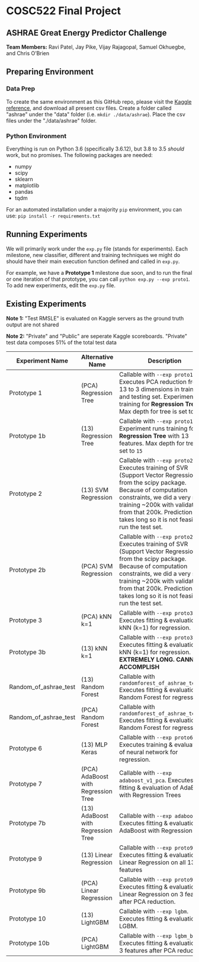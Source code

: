 # COSC522 Final Project
## ASHRAE Great Energy Predictor Challenge

**Team Members:** Ravi Patel, Jay Pike, Vijay Rajagopal, Samuel Okhuegbe, and Chris O’Brien

## Preparing Environment

### Data Prep

To create the same environment as this GitHub repo, please visit the [Kaggle reference](https://www.kaggle.com/c/ashrae-energy-prediction/data?select=train.csv), and download all present csv files. Create a folder called "ashrae" under the "data" folder (i.e. `mkdir ./data/ashrae`). Place the csv files under the "./data/ashrae" folder.

### Python Environment

Everything is run on Python 3.6 (specifically 3.6.12), but 3.8 to 3.5 _should_ work, but no promises. The following packages are needed:

* numpy
* scipy
* sklearn
* matplotlib
* pandas
* tqdm

For an automated installation under a majority `pip` environment, you can use: `pip install -r requirements.txt`

## Running Experiments

We will primarily work under the `exp.py` file (stands for experiments). Each milestone, new classifier, different and training techniques we might do should have their main execution function defined and called in `exp.py`. 

For example, we have a **Prototype 1** milestone due soon, and to run the final or one iteration of that prototype, you can call `python exp.py --exp proto1`. To add new experiments, edit the `exp.py` file.

## Existing Experiments

**Note 1:** "Test RMSLE" is evaluated on Kaggle servers as the ground truth output are not shared

**Note 2:** "Private" and "Public" are seperate Kaggle scoreboards. "Private" test data composes 51% of the total test data

| Experiment Name | Alternative Name  | Description | Validation RMSLE | R2 Score | Test RMSLE (Private/Public) |
| ----------- | ------------ | ----------- | ---------- | ---------- | ---------- |
| Prototype 1  |  (PCA) Regression Tree  | Callable with `--exp proto1`. Executes PCA reduction from 13 to 3 dimensions in training and testing set. Experiment runs training for **Regression Tree**. Max depth for tree is set to `15`       | 1.847 | 0.34399 | 2.439/2.215 |
| Prototype 1b  |  (13) Regression Tree  | Callable with `--exp proto1b`. Experiment runs training for **Regression Tree** with 13 features. Max depth for tree is set to `15`       | 1.337 | 0.94611 | 1.829/1.502 |
| Prototype 2 |  (13) SVM Regression  | Callable with `--exp proto2`. Executes training of SVR (Support Vector Regression) from the scipy package. Because of computation constraints, we did a very small training ~200k with validation from that 200k. Prediction also takes long so it is not feasible to run the test set.        | 1.897 | -0.00012 |N/A |
| Prototype 2b |  (PCA) SVM Regression  | Callable with `--exp proto2`. Executes training of SVR (Support Vector Regression) from the scipy package. Because of computation constraints, we did a very small training ~200k with validation from that 200k. Prediction also takes long so it is not feasible to run the test set.        | 1.927 | -0.000181 |N/A |
| Prototype 3 |  (PCA) kNN k=1  | Callable with `--exp proto3`. Executes fitting & evaluation of kNN (k=1) for regression. | 1.5 | 0.14192 | 3.098/2.704 |
| Prototype 3b |  (13) kNN k=1  | Callable with `--exp proto3b`. Executes fitting & evaluation of kNN (k=1) for regression. **EXTREMELY LONG. CANNOT ACCOMPLISH** | N/A | N/A | N/A |
| Random_of_ashrae_test |  (13) Random Forest  | Callable with `randomforest_of_ashrae_test.py` Executes fitting & evaluation of Random Forest for regression. | 0.8 | 0.82441 | 1.758/1.363 |
| Random_of_ashrae_test |  (PCA) Random Forest  | Callable with `randomforest_of_ashrae_test.py` Executes fitting & evaluation of Random Forest for regression. | 1.8681310288304065 | 0.20570072661726113 |  |
| Prototype 6 |  (13) MLP Keras   | Callable with `--exp proto6`. Executes training & evaluation of neural network for regression. | 2.2 | -0.0001895 | 2.306/2.239 |
| Prototype 7 |  (PCA) AdaBoost with Regression Tree   | Callable with `--exp adaboost_v1_pca`. Executes fitting & evaluation of AdaBoost with Regression Trees | 1.8935 | 0.382 | 2.400/2.164 |
| Prototype 7b |  (13) AdaBoost with Regression Tree   | Callable with `--exp adaboost_v1`. Executes fitting & evaluation of AdaBoost with Regression Trees | 1.329 | 0.9822 | 1.873/1.491 |
| Prototype 9 |  (13) Linear Regression   | Callable with `--exp proto9`. Executes fitting & evaluation of Linear Regression on all 13 features | 3.795909891267558 | 0.0007017657329697613 | 4.340/3.792 |
| Prototype 9b |  (PCA) Linear Regression   | Callable with `--exp proto9b`. Executes fitting & evaluation of Linear Regression on 3 features after PCA reduction. | 4.156 | 0.001486 | 4.115/4.059 |
| Prototype 10 |  (13) LightGBM  | Callable with `--exp lgbm`. Executes fitting & evaluation of LGBM. | 1.932 | 0.9741 | 2.162/1.846 |
| Prototype 10b |  (PCA) LightGBM  | Callable with `--exp lgbm_b`. Executes fitting & evaluation of 3 features after PCA reduction. | 1.849 | 0.9749 | 3.060/2.666 |